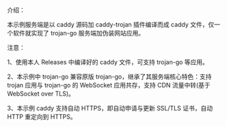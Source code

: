 介绍：

本示例服务端是以 caddy 源码加 caddy-trojan 插件编译而成 caddy 文件，仅一个软件就实现了 trojan-go 服务端加伪装网站应用。

注意：

1、使用本人 Releases 中编译好的 caddy 文件，可支持 trojan-go 等应用。

2、本示例中 trojan-go 兼容原版 trojan-go，继承了其服务端核心特色：支持 trojan 应用与 trojan-go 的 WebSocket 应用共存，支持 CDN 流量中转(基于 WebSocket over TLS)。

3、本示例 caddy 支持自动 HTTPS，即自动申请与更新 SSL/TLS 证书，自动 HTTP 重定向到 HTTPS。
